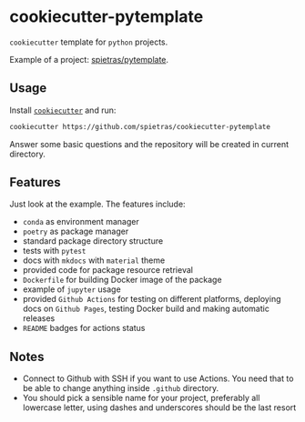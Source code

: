 # cookiecutter-pytemplate

`cookiecutter` template for `python` projects.

Example of a project: [spietras/pytemplate](https://github.com/spietras/pytemplate).

## Usage

Install [`cookiecutter`](https://github.com/cookiecutter/cookiecutter) and run:

```sh
cookiecutter https://github.com/spietras/cookiecutter-pytemplate
```

Answer some basic questions and the repository will be created in current directory.

## Features

Just look at the example. The features include:

- `conda` as environment manager
- `poetry` as package manager
- standard package directory structure
- tests with `pytest`
- docs with `mkdocs` with `material` theme
- provided code for package resource retrieval
- `Dockerfile` for building Docker image of the package
- example of `jupyter` usage
- provided `Github Actions` for testing on different platforms, deploying docs on `Github Pages`, testing Docker build and making automatic releases
- `README` badges for actions status

## Notes

- Connect to Github with SSH if you want to use Actions. You need that to be able to change anything inside `.github` directory.
- You should pick a sensible name for your project, preferably all lowercase letter, using dashes and underscores should be the last resort
